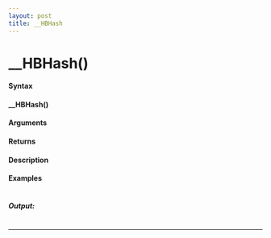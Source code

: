 ```yaml
---
layout: post
title: __HBHash
---
```


# __HBHash()


#### Syntax

#### __HBHash()

#### Arguments

#### Returns

#### Description

#### Examples

```

```

##### Output:

```

```

---